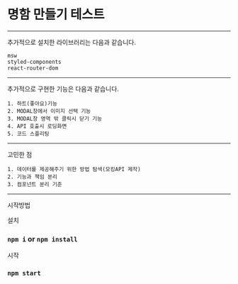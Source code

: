

# 명함 만들기 테스트



-----------------------------------------------
추가적으로 설치한 라이브러리는 다음과 같습니다.
```
msw
styled-components
react-router-dom
```

-----------------------------------------------
추가적으로 구현한 기능은 다음과 같습니다. 

```
1. 하트(좋아요)기능
2. MODAL창에서 이미지 선택 기능
3. MODAL창 영역 밖 클릭시 닫기 기능
4. API 호출시 로딩화면
5. 코드 스플리팅 
```


-----------------------------------------------
고민한 점
```
1. 데이터를 제공해주기 위한 방법 탐색(모킹API 제작)
2. 기능과 책임 분리
3. 컴포넌트 분리 기준
```
-----------------------------------------------

시작방법

설치

### `npm i` or `npm install`  
시작
### `npm start`


